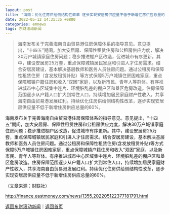```yaml
---
layout: post
title: "海南：优化住房供给侧结构性改革 逐步实现安居房供应量不低于新增住房供应总量的60%"
date: 2022-05-12 14:31:35 +0800
categories: emnews
tags: 东财滚动新闻
---
```

> 海南发布关于完善海南自由贸易港住房保障体系的指导意见。意见提出，“十四五”期间，加大安居房、保障性租赁住房和公租房供应力度，解决30万户城镇家庭住房问题；稳步推进棚户区改造，促进城市有序更新。其中，建设安居房25万套，重点保障城镇居民家庭和引进人才住房需求。结合安居房建设，基本解决基层教师和医务人员住房问题。通过公租房和保障性租赁住房（含发放租赁补贴）等方式保障5万户城镇住房困难家庭，重点保障城镇户籍住房和收入“双困”家庭，以及新市民、青年人等群体。有序推进城市中心区域集中连片、环境脏乱差的棚户区和垦区危房改造。住房保障范围逐步从户籍人口扩大到常住人口，持续增加居民家庭财产性收入，共享海南自由贸易港发展红利。持续优化住房供给侧结构性改革，逐步实现安居房供应量不低于新增住房供应总量的60%。

<p>海南发布关于完善海南自由贸易港住房保障体系的指导意见。意见提出，“十四五”期间，加大安居房、保障性租赁住房和公租房供应力度，解决30万户城镇家庭住房问题；稳步推进棚户区改造，促进城市有序更新。其中，建设安居房25万套，重点保障城镇居民家庭和引进人才住房需求。结合安居房建设，基本解决基层教师和医务人员住房问题。通过公租房和保障性租赁住房(含发放租赁补贴)等方式保障5万户城镇住房困难家庭，重点保障城镇户籍住房和收入“双困”家庭，以及新市民、青年人等群体。有序推进城市中心区域集中连片、环境脏乱差的棚户区和垦区危房改造。住房保障范围逐步从户籍人口扩大到常住人口，持续增加居民家庭财产性收入，共享海南自由贸易港发展红利。持续优化住房供给侧结构性改革，逐步实现安居房供应量不低于新增住房供应总量的60%。</p><p class="em_media">（文章来源：财联社）</p>

<http://finance.eastmoney.com/news/1355,202205122377181791.html>

[返回东财滚动新闻](//finews.withounder.com/emnews/)｜[返回首页](//finews.withounder.com/)